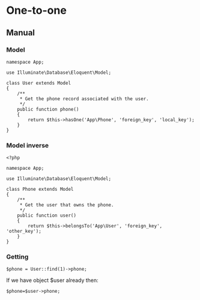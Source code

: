# One-to-one
## Manual
### Model
````
namespace App;

use Illuminate\Database\Eloquent\Model;

class User extends Model
{
    /**
     * Get the phone record associated with the user.
     */
    public function phone()
    {
        return $this->hasOne('App\Phone', 'foreign_key', 'local_key');
    }
}
````
### Model inverse
````
<?php

namespace App;

use Illuminate\Database\Eloquent\Model;

class Phone extends Model
{
    /**
     * Get the user that owns the phone.
     */
    public function user()
    {
        return $this->belongsTo('App\User', 'foreign_key', 'other_key');
    }
}
````
### Getting
````
$phone = User::find(1)->phone;
````
If we have object $user already then:
````
$phone=$user->phone;
````
